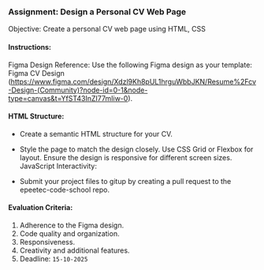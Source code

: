 ### Assignment: Design a Personal CV Web Page
Objective: Create a personal CV web page using HTML, CSS

#### Instructions:

Figma Design Reference: Use the following Figma design as your template: Figma CV Design (https://www.figma.com/design/Xdzl9Kh8pUL1hrguWbbJKN/Resume%2Fcv-Design-(Community)?node-id=0-1&node-type=canvas&t=YfST43InZI77mIiw-0).



#### HTML Structure:

- Create a semantic HTML structure for your CV.

- Style the page to match the design closely.
Use CSS Grid or Flexbox for layout.
Ensure the design is responsive for different screen sizes.
JavaScript Interactivity:

- Submit your project files to gitup by creating a pull request to the epeetec-code-school repo.


#### Evaluation Criteria:

1. Adherence to the Figma design.
2. Code quality and organization.
3. Responsiveness.
4. Creativity and additional features.
5. Deadline: `15-10-2025`